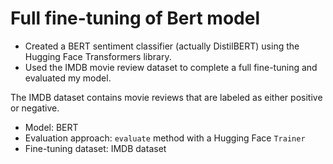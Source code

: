 # Full fine-tuning of Bert model

- Created a BERT sentiment classifier (actually DistilBERT) using the Hugging Face Transformers library.  
- Used the IMDB movie review dataset to complete a full fine-tuning and evaluated my model.

The IMDB dataset contains movie reviews that are labeled as either positive or negative.

+ Model: BERT
+ Evaluation approach: `evaluate` method with a Hugging Face `Trainer`
+ Fine-tuning dataset: IMDB dataset
